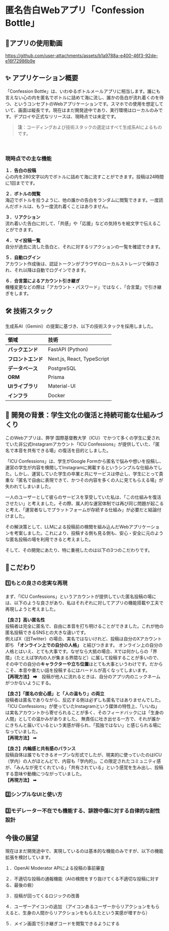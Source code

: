# 匿名告白Webアプリ「Confession Bottle」
## 🎦アプリの使用動画

https://github.com/user-attachments/assets/b1a9788a-e400-46f3-92de-e16f72986b9e

## ✨ アプリケーション概要

「Confession Bottle」は、いわゆるボトルメールアプリに相当します。誰にも言えない心の内を匿名でボトルに詰めて海に流し、誰かの告白が流れ着くのを待つ、というコンセプトのWebアプリケーションです。スマホでの使用を想定していて、画面は縦長です。現在はまだ開発途中であり、実行環境はローカルのみです。デプロイや正式なリリースは、現時点では未定です。
> **注**：コーディングおよび技術スタックの選定はすべて生成系AIによるものです。  

　　
### 現時点での主な機能

**１．告白の投稿**  
  心の内を280文字以内でボトルに詰めて海に流すことができます。投稿は24時間に1回までです。
  
**２．ボトルの閲覧**  
  海辺でボトルを拾うように、他の誰かの告白をランダムに閲覧できます。一度読んだボトルは、もう一度流れ着くことはありません。

**３．リアクション**  
  流れ着いた告白に対して、「共感」や「応援」などの気持ちを絵文字で伝えることができます。

**４．マイ投稿一覧**  
  自分が過去に流した告白と、それに対するリアクションの一覧を確認できます。

**５．自動ログイン**  
  アカウント作成後は、認証トークンがブラウザのローカルストレージで保存され、それ以降は自動でログインできます。

**６．合言葉によるアカウント引き継ぎ**  
  機種変更などの際は「アカウント・パスワード」ではなく、「合言葉」で引き継ぎをします。

## 🛠️ 技術スタック

生成系AI（Gemini）の提案に基づき、以下の技術スタックを採用しました。

| 領域 | 技術 | 
| :--- | :--- |
| **バックエンド** | FastAPI (Python) |
| **フロントエンド**| Next.js, React, TypeScript |
| **データベース** | PostgreSQL |
| **ORM** | Prisma |
| **UIライブラリ** | Material-UI |
| **インフラ** | Docker |

## 🌱 開発の背景：学生文化の復活と持続可能な仕組みづくり

このWebアプリは、弊学 国際基督教大学（ICU）でかつて多くの学生に愛されていた非公式Instagramアカウント「ICU Confessions」が提供していた、「匿名で本音を共有できる場」の復活を目的としました。

「ICU Confessions」は、学生がGoogle Formから匿名で悩みや想いを投稿し、運営の学生が内容を検閲してInstagramに掲載するというシンプルな仕組みでした。しかし、運営していた学生の卒業と共にサービスは停止し、学生にとって貴重な「匿名で自由に表現できて、かつその内容を多くの人に見てもらえる場」が失われてしまいました。

一人のユーザーとして彼らのサービスを享受していた私は、「この仕組みを復活させたい」と考えました。その際、属人的な運営体制では再び同じ問題が起こると考え、「運営者なしでプラットフォームが存続する仕組み」が必要だと結論付けました。

その解決策として、LLMによる投稿前の検閲を組み込んだWebアプリケーションを考案しました。これにより、投稿する側も見る側も、安心・安全に元のような匿名投稿の場を利用できると考えました。

そして、その開発にあたり、特に重視したのは以下の3つのこだわりです。

## 💯こだわり
### 1️⃣もとの良さの忠実な再現
まず、「ICU Confessions」というアカウントが提供していた匿名投稿の場には、以下のような良さがあり、私はそれぞれに対してアプリの機能搭載や工夫で再現しようと考えました。

**【良さ】高い匿名性**  
投稿者は完全に匿名で、自由に本音を打ち明けることができました。これが他の匿名投稿できるSNSとの大きな違いです。  
例えばX（旧Twitter）の場合、実名ではないけれど、投稿は自分のXアカウント即ち __「オンライン上での自分の人格」__ と結びつきます。
オンライン上の自分の人格とはいえ、とても大事です。なぜなら大抵の場合、Xでは何かしらの「界隈」（たとえば学内の人が集まる界隈など）に属して投稿することが多いので、その中での自分の**キャラクターや立ち位置**はとても大事というわけです。だからこそ、本音や重たい話を投稿するにはハードルが高くなってしまいます。  
**【再現方法】** ➡　投稿が他人に流れるときは、自分のアプリ内のニックネームがつかないようにする。  

**【良さ】「匿名の安心感」と「人の温もり」の両立**  
投稿者は匿名でありながら、反応する側は必ずしも匿名ではありませんでした。「ICU Confessions」が使っていたInstagramという媒体の特性上、「いいね」は実名アカウントから寄せられることが多く、そのフィードバックには「生身の人間」としての温かみがありました。
無責任に吐き出せる一方で、それが誰かにきちんと届いているという実感が得られ、「孤独ではない」と感じられる場になっていました。  
**【再現方法】** ➡

**【良さ】内輪感と共有感のバランス**  
投稿自体は誰でもできるオープンな形式でしたが、現実的に使っていたのはICU（学内）の人がほとんどで、内容も「学内的」。この限定されたコミュニティ感が、「みんなが見てくれている」「共有されている」という感覚を生み出し、投稿する意味や動機につながっていました。  
**【再現方法】** ➡

### 2️⃣シンプルなUIと使い方

### 3️⃣モデレーター不在でも機能する、誹謗中傷に対する自律的な耐性設計

## 今後の展望

現在はまだ開発途中で、実現しているのは基本的な機能のみですが、以下の機能拡張を検討しています。

１．OpenAI Moderator APIによる投稿の事前審査

２．不適切な投稿の通報機能（AIの検閲をすり抜けてくる不適切な投稿に対する、最後の砦）

３．投稿が回ってくるロジックの改善

４．ユーザーアイコンの追加  （アイコンあるユーザーからリアクションをもらえると、生身の人間からリアクションをもらえたという実感が増すから）
	
５．メイン画面で引き継ぎコードを閲覧できるようにする


